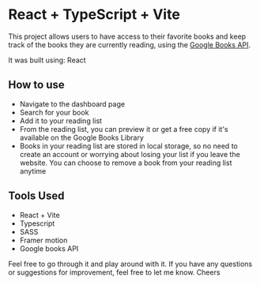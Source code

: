 # React + TypeScript + Vite

This project allows users to have access to their favorite books and keep track of the books they are currently reading, using the [Google Books API](https://developers.google.com/books).

It was built using: React

## How to use

- Navigate to the dashboard page
- Search for your book
- Add it to your reading list
- From the reading list, you can preview it or get a free copy if it's available on the Google Books Library
- Books in your reading list are stored in local storage, so no need to create an account or worrying about losing your list if you leave the website. You can choose to remove a book from your reading list anytime

## Tools Used

- React + Vite
- Typescript
- SASS
- Framer motion
- Google books API

Feel free to go through it and play around with it.
If you have any questions or suggestions for improvement, feel free to let me know. Cheers
